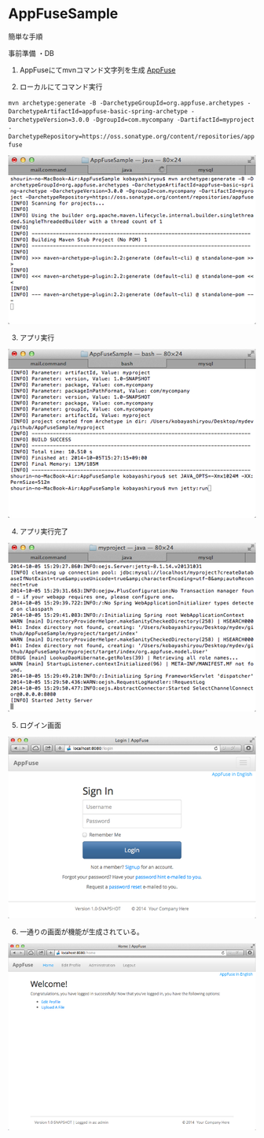 AppFuseSample
=============
簡単な手順

事前準備
・DB

1. AppFuseにてmvnコマンド文字列を生成
 [AppFuse](http://appfuse.org/display/APF/AppFuse+QuickStart "AppFuse QuickStart")

2. ローカルにてコマンド実行

`mvn archetype:generate -B -DarchetypeGroupId=org.appfuse.archetypes -DarchetypeArtifactId=appfuse-basic-spring-archetype -DarchetypeVersion=3.0.0 -DgroupId=com.mycompany -DartifactId=myproject -DarchetypeRepository=https://oss.sonatype.org/content/repositories/appfuse`

![001](https://raw.githubusercontent.com/12krio/AppFuseSample/master/img/AppFuse001.jpg "001")

3. アプリ実行


![002](https://raw.githubusercontent.com/12krio/AppFuseSample/master/img/AppFuse002.jpg "002")

4. アプリ実行完了


![003](https://raw.githubusercontent.com/12krio/AppFuseSample/master/img/AppFuse003.jpg "003")

5. ログイン画面


![004](https://raw.githubusercontent.com/12krio/AppFuseSample/master/img/AppFuse004.jpg "004")

6. 一通りの画面が機能が生成されている。


![005](https://raw.githubusercontent.com/12krio/AppFuseSample/master/img/AppFuse005.jpg "005")


